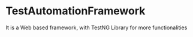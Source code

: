 # TestAutomationFramework
It is a Web based framework, with TestNG Library for more functionalities
